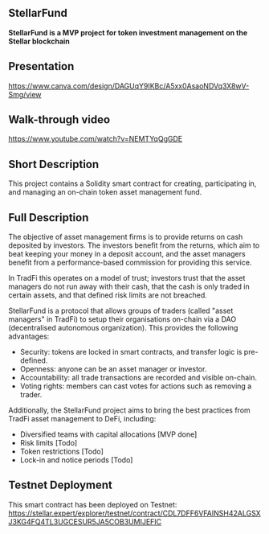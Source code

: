 ## StellarFund

**StellarFund is a MVP project for token investment management on the Stellar blockchain**



## Presentation
https://www.canva.com/design/DAGUqY9IKBc/A5xx0AsaoNDVq3X8wV-Smg/view


## Walk-through video
https://www.youtube.com/watch?v=NEMTYqQgGDE


## Short Description
This project contains a Solidity smart contract for creating, participating in, and managing an on-chain token asset management fund.


## Full Description
The objective of asset management firms is to provide returns on cash deposited by investors. The investors benefit from the returns, which aim to beat keeping your money in a deposit account, and the asset managers benefit from a performance-based commission for providing this service.


In TradFi this operates on a model of trust; investors trust that the asset managers do not run away with their cash, that the cash is only traded in certain assets, and that defined risk limits are not breached.


StellarFund is a protocol that allows groups of traders (called "asset managers" in TradFi) to setup their organisations on-chain via a DAO (decentralised autonomous organization). This provides the following advantages:
- Security: tokens are locked in smart contracts, and transfer logic is pre-defined.
- Openness: anyone can be an asset manager or investor.
- Accountability: all trade transactions are recorded and visible on-chain.
- Voting rights: members can cast votes for actions such as removing a trader.


Additionally, the StellarFund project aims to bring the best practices from TradFi asset management to DeFi, including:
- Diversified teams with capital allocations [MVP done]
- Risk limits [Todo]
- Token restrictions [Todo]
- Lock-in and notice periods [Todo]


## Testnet Deployment
This smart contract has been deployed on Testnet:
https://stellar.expert/explorer/testnet/contract/CDL7DFF6VFAINSH42ALGSXJ3KG4FQ4TL3UGCESUR5JA5COB3UMIJEFIC



